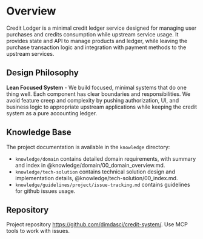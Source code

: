 # Overview

Credit Lodger is a minimal credit ledger service designed for managing user purchases and credits consumption while upstream service usage. It provides state and API to manage products and ledger, while leaving the purchase transaction logic and integration with payment methods to the upstream services.

## Design Philosophy

**Lean Focused System** - We build focused, minimal systems that do one thing well. Each component has clear boundaries and responsibilities. We avoid feature creep and complexity by pushing authorization, UI, and business logic to appropriate upstream applications while keeping the credit system as a pure accounting ledger.

## Knowledge Base

The project documentation is available in the `knowledge` directory:
- `knowledge/domain` contains detailed domain requirements, with summary and index in @knowledge/domain/00_domain_overview.md.
- `knowledge/tech-solution` contains technical solution design and implementation details, @knowledge/tech-solution/00_index.md. 
- `knowledge/guidelines/project/issue-tracking.md` contains guidelines for github issues usage.

## Repository

Project repository https://github.com/dimdasci/credit-system/. Use MCP tools to work with issues.
